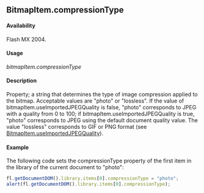 ## BitmapItem.compressionType

#### Availability

Flash MX 2004.

#### Usage

*bitmapItem.compressionType*

#### Description

Property; a string that determines the type of image compression applied to the bitmap. Acceptable values are "photo" or "lossless". If the value of bitmapItem.useImportedJPEGQuality is false, "photo" corresponds to JPEG with a quality from 0 to 100; if bitmapItem.useImportedJPEGQuality is true, "photo" corresponds to JPEG using the default document quality value. The value "lossless" corresponds to GIF or PNG format (see [BitmapItem.useImportedJPEGQuality](../BitmapItem_object/BitmapItem13.md)).

#### Example

The following code sets the compressionType property of the first item in the library of the current document to
"photo":

```javascript
fl.getDocumentDOM().library.items[0].compressionType = "photo"; 
alert(fl.getDocumentDOM().library.items[0].compressionType);
```
